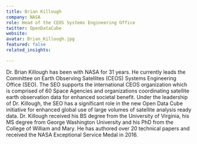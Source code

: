 ```yaml
---
title: Brian Killough
company: NASA
role: Head of the CEOS Systems Engineering Office
twitter: OpenDataCube
website:
avatar: Brian_Killough.jpg
featured: false
related_insights:

---
```

Dr. Brian Killough has been with NASA for 31 years. He currently leads the Committee on Earth Observing Satellites (CEOS) Systems Engineering Office (SEO). The SEO supports the international CEOS organization which is comprised of 60 Space Agencies and organizations coordinating satellite earth observation data for enhanced societal benefit. Under the leadership of Dr. Killough, the SEO has a significant role in the new Open Data Cube initiative for enhanced global use of large volumes of satellite analysis ready data. Dr. Killough received his BS degree from the University of Virginia, his MS degree from George Washington University and his PhD from the College of William and Mary. He has authored over 20 technical papers and received the NASA Exceptional Service Medal in 2016.
